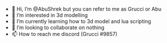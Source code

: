 - 👋 Hi, I’m @AbuShrek but you can refer to me as Grucci or Abu
- 👀 I’m interested in 3d modelling
- 🌱 I’m currently learning how to 3d model and lua scripting
- 💞️ I’m looking to collaborate on nothing
- 📫 How to reach me discord (Grucci #9857)

<!---
AbuShrek/AbuShrek is a ✨ special ✨ repository because its `README.md` (this file) appears on your GitHub profile.
You can click the Preview link to take a look at your changes.
--->
